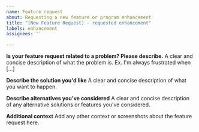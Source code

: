 ```yaml
---
name: Feature request
about: Requesting a new feature or program enhancement
title: "[New Feature Request] - requested enhancement"
labels: enhancement
assignees: ''

---
```


<!--- TO DO:
1.  Fill out the information below 
2. Delete the template and information not used 
3. Chang the issue name  --->

**Is your feature request related to a problem? Please describe.**
A clear and concise description of what the problem is. Ex. I'm always frustrated when [...]

**Describe the solution you'd like**
A clear and concise description of what you want to happen.

**Describe alternatives you've considered**
A clear and concise description of any alternative solutions or features you've considered.

**Additional context**
Add any other context or screenshots about the feature request here.
